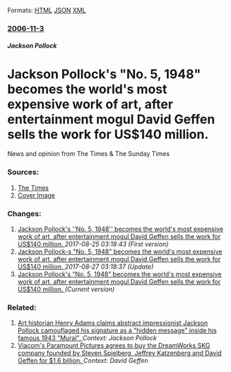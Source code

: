 
Formats: [HTML](/news/2006/11/3/jackson-pollockas-no-5-1948-becomes-the-world-s-most-expensive-work-of-art-after-entertainment-mogul-david-geffen-sells-the-work-for.html)  [JSON](/news/2006/11/3/jackson-pollockas-no-5-1948-becomes-the-world-s-most-expensive-work-of-art-after-entertainment-mogul-david-geffen-sells-the-work-for.json)  [XML](/news/2006/11/3/jackson-pollockas-no-5-1948-becomes-the-world-s-most-expensive-work-of-art-after-entertainment-mogul-david-geffen-sells-the-work-for.xml)  

### [2006-11-3](/news/2006/11/3/index.md)

##### Jackson Pollock
#  Jackson Pollock's "No. 5, 1948" becomes the world's most expensive work of art, after entertainment mogul David Geffen sells the work for US$140 million. 

News and opinion from The Times &amp; The Sunday Times


### Sources:

1. [The Times](http://www.timesonline.co.uk/article/0,,3-2435366,00.html)
1. [Cover Image](/d/778/img/dual-masthead-placeholder-16x9.png)

### Changes:

1. [ Jackson Pollock's ''No. 5, 1948'' becomes the world's most expensive work of art, after entertainment mogul David Geffen sells the work for US$140 million. ](/news/2006/11/3/jackson-pollockas-no-5-1948-becomes-the-world-s-most-expensive-work-of-art-after-entertainment-mogul-david-geffen-sells-the-work-f.md) _2017-08-25 03:18:43 (First version)_
2. [ Jackson Pollock-s "No. 5, 1948" becomes the world's most expensive work of art, after entertainment mogul David Geffen sells the work for US$140 million. ](/news/2006/11/3/jackson-pollock-s-no-5-1948-becomes-the-world-s-most-expensive-work-of-art-after-entertainment-mogul-david-geffen-sells-the-work-for.md) _2017-08-27 03:18:37 (Update)_
2. [ Jackson Pollock's "No. 5, 1948" becomes the world's most expensive work of art, after entertainment mogul David Geffen sells the work for US$140 million. ](/news/2006/11/3/jackson-pollockas-no-5-1948-becomes-the-world-s-most-expensive-work-of-art-after-entertainment-mogul-david-geffen-sells-the-work-for.md) _(Current version)_

### Related:

1. [ Art historian Henry Adams claims abstract impressionist Jackson Pollock camouflaged his signature as a "hidden message" inside his famous 1943 "Mural". ](/news/2009/09/28/art-historian-henry-adams-claims-abstract-impressionist-jackson-pollock-camouflaged-his-signature-as-a-hidden-message-inside-his-famous-1.md) _Context: Jackson Pollock_
2. [ Viacom's Paramount Pictures agrees to buy the DreamWorks SKG company founded by Steven Spielberg, Jeffrey Katzenberg and David Geffen for $1.6 billion. ](/news/2005/12/9/viacom-s-paramount-pictures-agrees-to-buy-the-dreamworks-skg-company-founded-by-steven-spielberg-jeffrey-katzenberg-and-david-geffen-for.md) _Context: David Geffen_
